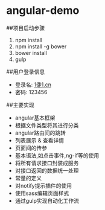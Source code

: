 # angular-demo

##项目启动步骤
1. npm install
2. npm install -g bower
3. bower install
4. gulp

##用户登录信息
* 登录名:   1@1.cn
* 密码:    123456


##主要实现
* angular基本框架
* 根据文件类型将其进行分类
* angular路由间的跳转
* 列表展示 & 查看详情
* 页面间的传参
* 基本语法,如点击事件,ng-if等的使用
* 将所有请求接口封装成服务
* 对接口返回的数据统一处理
* 常量的定义
* 对notify提示插件的使用
* 使用sass编辑页面样式
* 通过gulp实现自动化工作流


